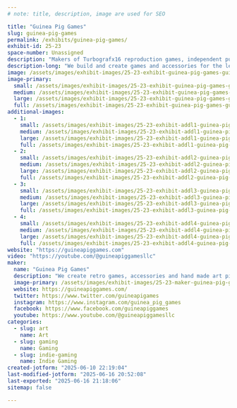 ```yaml
---
# note: title, description, image are used for SEO

title: "Guinea Pig Games"
slug: guinea-pig-games
permalink: /exhibits/guinea-pig-games/
exhibit-id: 25-23
space-number: Unassigned
description: "Makers of Turbografx16 reproduction games, independent publisher and creator of handmade accessories"
description-long: "We build and create games and accessories for the legendary Turbografx 16 gaming console. We also sell, make accessories and hand made art to enhance your retro gaming collection!"
image: /assets/images/exhibit-images/25-23-exhibit-guinea-pig-games-guinea-pig-games-llc-logo-v2-2576-large.png
image-primary: 
  small: /assets/images/exhibit-images/25-23-exhibit-guinea-pig-games-guinea-pig-games-llc-logo-v2-2576-small.png
  medium: /assets/images/exhibit-images/25-23-exhibit-guinea-pig-games-guinea-pig-games-llc-logo-v2-2576-medium.png
  large: /assets/images/exhibit-images/25-23-exhibit-guinea-pig-games-guinea-pig-games-llc-logo-v2-2576-large.png
  full: /assets/images/exhibit-images/25-23-exhibit-guinea-pig-games-guinea-pig-games-llc-logo-v2-2576-full.png
additional-images: 
  - 1:
    small: /assets/images/exhibit-images/25-23-exhibit-addl1-guinea-pig-games-img-7942-small.jpeg
    medium: /assets/images/exhibit-images/25-23-exhibit-addl1-guinea-pig-games-img-7942-medium.jpeg
    large: /assets/images/exhibit-images/25-23-exhibit-addl1-guinea-pig-games-img-7942-large.jpeg
    full: /assets/images/exhibit-images/25-23-exhibit-addl1-guinea-pig-games-img-7942-full.jpeg
  - 2:
    small: /assets/images/exhibit-images/25-23-exhibit-addl2-guinea-pig-games-img-7941-small.jpeg
    medium: /assets/images/exhibit-images/25-23-exhibit-addl2-guinea-pig-games-img-7941-medium.jpeg
    large: /assets/images/exhibit-images/25-23-exhibit-addl2-guinea-pig-games-img-7941-large.jpeg
    full: /assets/images/exhibit-images/25-23-exhibit-addl2-guinea-pig-games-img-7941-full.jpeg
  - 3:
    small: /assets/images/exhibit-images/25-23-exhibit-addl3-guinea-pig-games-img-7879-small.jpeg
    medium: /assets/images/exhibit-images/25-23-exhibit-addl3-guinea-pig-games-img-7879-medium.jpeg
    large: /assets/images/exhibit-images/25-23-exhibit-addl3-guinea-pig-games-img-7879-large.jpeg
    full: /assets/images/exhibit-images/25-23-exhibit-addl3-guinea-pig-games-img-7879-full.jpeg
  - 4:
    small: /assets/images/exhibit-images/25-23-exhibit-addl4-guinea-pig-games-img-6874-small.jpeg
    medium: /assets/images/exhibit-images/25-23-exhibit-addl4-guinea-pig-games-img-6874-medium.jpeg
    large: /assets/images/exhibit-images/25-23-exhibit-addl4-guinea-pig-games-img-6874-large.jpeg
    full: /assets/images/exhibit-images/25-23-exhibit-addl4-guinea-pig-games-img-6874-full.jpeg
website: "https://guineapiggames.com"
video: "https://youtube.com/@guineapiggamesllc"
maker: 
  name: "Guinea Pig Games"
  description: "We create retro games, accessories and hand made art pieces to enhance your retro gaming collections."
  image-primary: /assets/images/exhibit-images/25-23-maker-guinea-pig-games-guinea-pig-games-llc-logo-v2-medium.png
  website: https://guineapiggames.com/
  twitter: https://www.twitter.com/guineapigames
  instagram: https://www.instagram.com/guinea_pig_games
  facebook: https://www.facebook.com/guineapiggames
  youtube: https://www.youtube.com/@guineapiggamesllc
categories: 
  - slug: art
    name: Art
  - slug: gaming
    name: Gaming
  - slug: indie-gaming
    name: Indie Gaming
created-jotform: "2025-06-10 22:19:04"
last-modified-jotform: "2025-06-16 20:52:08"
last-exported: "2025-06-16 21:18:06"
sitemap: false

---
```

